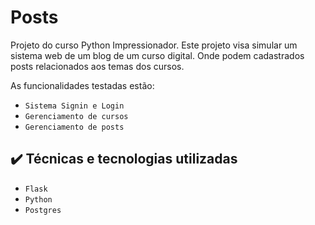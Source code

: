 # Posts

Projeto do curso Python Impressionador. Este projeto visa simular um sistema web de um blog de um curso digital. Onde podem cadastrados posts relacionados aos temas
dos cursos.

As funcionalidades testadas estão:
- ``Sistema Signin e Login``
- ``Gerenciamento de cursos``
- ``Gerenciamento de posts``

## ✔️ Técnicas e tecnologias utilizadas

- ``Flask``
- ``Python``
- ``Postgres``


 
